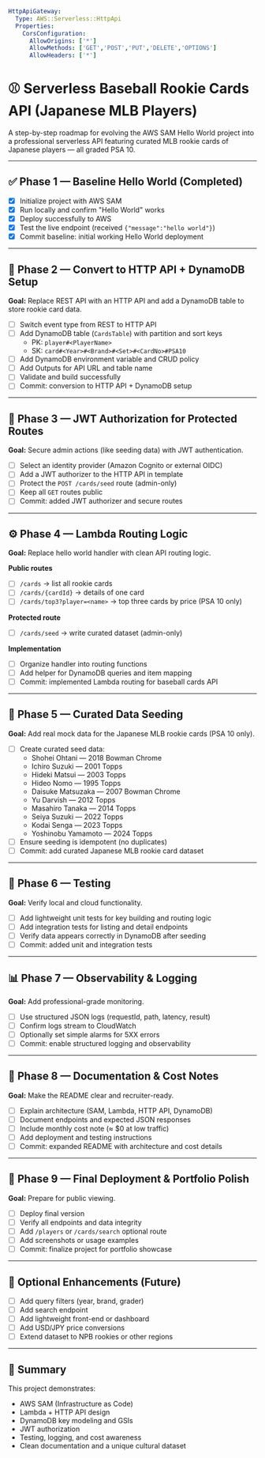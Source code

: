 ```yaml
HttpApiGateway:
  Type: AWS::Serverless::HttpApi
  Properties:
    CorsConfiguration:
      AllowOrigins: ['*']
      AllowMethods: ['GET','POST','PUT','DELETE','OPTIONS']
      AllowHeaders: ['*']

```


# ⚾ Serverless Baseball Rookie Cards API (Japanese MLB Players)

A step-by-step roadmap for evolving the AWS SAM Hello World project into a professional serverless API featuring curated MLB rookie cards of Japanese players — all graded PSA 10.

---

## ✅ Phase 1 — Baseline Hello World (Completed)
- [x] Initialize project with AWS SAM
- [x] Run locally and confirm "Hello World" works
- [x] Deploy successfully to AWS
- [x] Test the live endpoint (received `{"message":"hello world"}`)
- [x] Commit baseline: initial working Hello World deployment

---

## 🧩 Phase 2 — Convert to HTTP API + DynamoDB Setup
**Goal:** Replace REST API with an HTTP API and add a DynamoDB table to store rookie card data.

- [ ] Switch event type from REST to HTTP API
- [ ] Add DynamoDB table (`CardsTable`) with partition and sort keys  
  - PK: `player#<PlayerName>`  
  - SK: `card#<Year>#<Brand>#<Set>#<CardNo>#PSA10`
- [ ] Add DynamoDB environment variable and CRUD policy
- [ ] Add Outputs for API URL and table name
- [ ] Validate and build successfully
- [ ] Commit: conversion to HTTP API + DynamoDB setup

---

## 🔐 Phase 3 — JWT Authorization for Protected Routes
**Goal:** Secure admin actions (like seeding data) with JWT authentication.

- [ ] Select an identity provider (Amazon Cognito or external OIDC)
- [ ] Add a JWT authorizer to the HTTP API in template
- [ ] Protect the `POST /cards/seed` route (admin-only)
- [ ] Keep all `GET` routes public
- [ ] Commit: added JWT authorizer and secure routes

---

## ⚙️ Phase 4 — Lambda Routing Logic
**Goal:** Replace hello world handler with clean API routing logic.

**Public routes**
- [ ] `/cards` → list all rookie cards  
- [ ] `/cards/{cardId}` → details of one card  
- [ ] `/cards/top3?player=<name>` → top three cards by price (PSA 10 only)

**Protected route**
- [ ] `/cards/seed` → write curated dataset (admin-only)

**Implementation**
- [ ] Organize handler into routing functions  
- [ ] Add helper for DynamoDB queries and item mapping  
- [ ] Commit: implemented Lambda routing for baseball cards API

---

## 🧠 Phase 5 — Curated Data Seeding
**Goal:** Add real mock data for the Japanese MLB rookie cards (PSA 10 only).

- [ ] Create curated seed data:
  - Shohei Ohtani — 2018 Bowman Chrome  
  - Ichiro Suzuki — 2001 Topps  
  - Hideki Matsui — 2003 Topps  
  - Hideo Nomo — 1995 Topps  
  - Daisuke Matsuzaka — 2007 Bowman Chrome  
  - Yu Darvish — 2012 Topps  
  - Masahiro Tanaka — 2014 Topps  
  - Seiya Suzuki — 2022 Topps  
  - Kodai Senga — 2023 Topps  
  - Yoshinobu Yamamoto — 2024 Topps
- [ ] Ensure seeding is idempotent (no duplicates)
- [ ] Commit: add curated Japanese MLB rookie card dataset

---

## 🧪 Phase 6 — Testing
**Goal:** Verify local and cloud functionality.

- [ ] Add lightweight unit tests for key building and routing logic  
- [ ] Add integration tests for listing and detail endpoints  
- [ ] Verify data appears correctly in DynamoDB after seeding  
- [ ] Commit: added unit and integration tests

---

## 📊 Phase 7 — Observability & Logging
**Goal:** Add professional-grade monitoring.

- [ ] Use structured JSON logs (requestId, path, latency, result)  
- [ ] Confirm logs stream to CloudWatch  
- [ ] Optionally set simple alarms for 5XX errors  
- [ ] Commit: enable structured logging and observability

---

## 🧾 Phase 8 — Documentation & Cost Notes
**Goal:** Make the README clear and recruiter-ready.

- [ ] Explain architecture (SAM, Lambda, HTTP API, DynamoDB)  
- [ ] Document endpoints and expected JSON responses  
- [ ] Include monthly cost note (≈ $0 at low traffic)  
- [ ] Add deployment and testing instructions  
- [ ] Commit: expanded README with architecture and cost details

---

## 🌟 Phase 9 — Final Deployment & Portfolio Polish
**Goal:** Prepare for public viewing.

- [ ] Deploy final version  
- [ ] Verify all endpoints and data integrity  
- [ ] Add `/players` or `/cards/search` optional route  
- [ ] Add screenshots or usage examples  
- [ ] Commit: finalize project for portfolio showcase

---

## 🚀 Optional Enhancements (Future)
- [ ] Add query filters (year, brand, grader)  
- [ ] Add search endpoint  
- [ ] Add lightweight front-end or dashboard  
- [ ] Add USD/JPY price conversions  
- [ ] Extend dataset to NPB rookies or other regions  

---

## 🏁 Summary
This project demonstrates:
- AWS SAM (Infrastructure as Code)
- Lambda + HTTP API design
- DynamoDB key modeling and GSIs
- JWT authorization
- Testing, logging, and cost awareness
- Clean documentation and a unique cultural dataset
